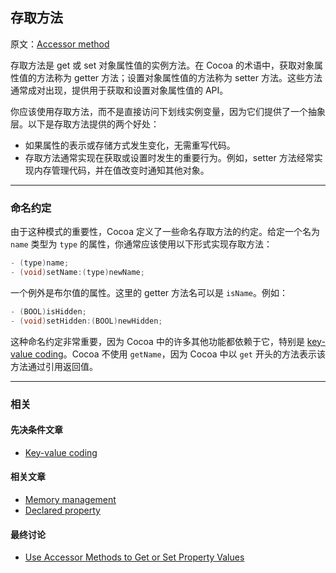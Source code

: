 ## 存取方法

原文：[Accessor method](https://developer.apple.com/library/archive/documentation/General/Conceptual/DevPedia-CocoaCore/AccessorMethod.html#//apple_ref/doc/uid/TP40008195-CH2-SW1)

存取方法是 get 或 set 对象属性值的实例方法。在 Cocoa 的术语中，获取对象属性值的方法称为 getter 方法；设置对象属性值的方法称为 setter 方法。这些方法通常成对出现，提供用于获取和设置对象属性值的 API。

你应该使用存取方法，而不是直接访问下划线实例变量，因为它们提供了一个抽象层。以下是存取方法提供的两个好处：

* 如果属性的表示或存储方式发生变化，无需重写代码。
* 存取方法通常实现在获取或设置时发生的重要行为。例如，setter 方法经常实现内存管理代码，并在值改变时通知其他对象。

---

### 命名约定

由于这种模式的重要性，Cocoa 定义了一些命名存取方法的约定。给定一个名为 `name` 类型为 `type` 的属性，你通常应该使用以下形式实现存取方法：

```objectivec
- (type)name;
- (void)setName:(type)newName;
```

一个例外是布尔值的属性。这里的 getter 方法名可以是 `isName`。例如：

```objectivec
- (BOOL)isHidden;
- (void)setHidden:(BOOL)newHidden;
```

这种命名约定非常重要，因为 Cocoa 中的许多其他功能都依赖于它，特别是 [key-value coding](https://developer.apple.com/library/archive/documentation/General/Conceptual/DevPedia-CocoaCore/KeyValueCoding.html#//apple_ref/doc/uid/TP40008195-CH25-SW1)。Cocoa 不使用 `getName`，因为 Cocoa 中以 `get` 开头的方法表示该方法通过引用返回值。

---

### 相关

#### 先决条件文章

* [Key-value coding](https://developer.apple.com/library/archive/documentation/General/Conceptual/DevPedia-CocoaCore/KeyValueCoding.html#//apple_ref/doc/uid/TP40008195-CH25-SW1)

#### 相关文章

- [Memory management](https://developer.apple.com/library/archive/documentation/General/Conceptual/DevPedia-CocoaCore/MemoryManagement.html#//apple_ref/doc/uid/TP40008195-CH27-SW1)
- [Declared property](https://developer.apple.com/library/archive/documentation/General/Conceptual/DevPedia-CocoaCore/DeclaredProperty.html#//apple_ref/doc/uid/TP40008195-CH13-SW1)

#### 最终讨论

* [Use Accessor Methods to Get or Set Property Values](https://developer.apple.com/library/archive/documentation/Cocoa/Conceptual/ProgrammingWithObjectiveC/EncapsulatingData/EncapsulatingData.html#//apple_ref/doc/uid/TP40011210-CH5-SW5)
